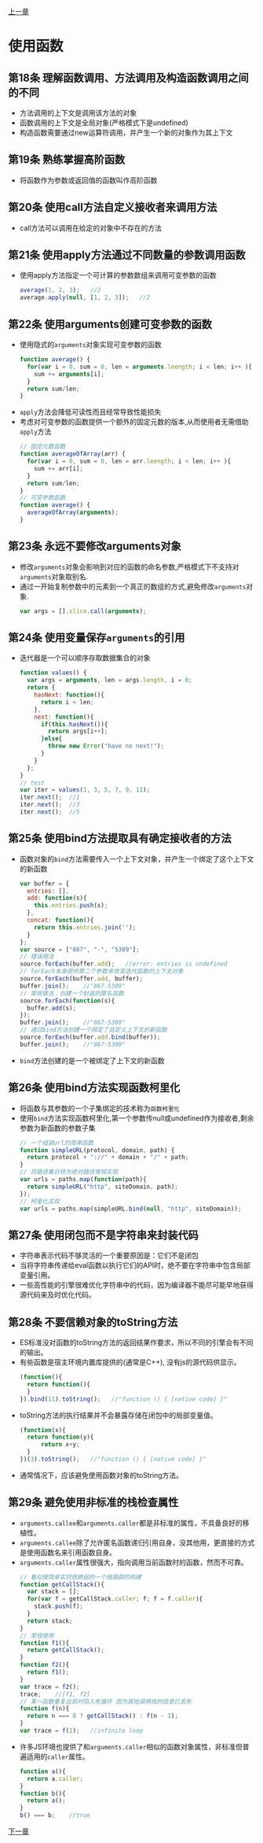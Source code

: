 [上一章](./第2章.md)

# 使用函数

## 第18条 理解函数调用、方法调用及构造函数调用之间的不同
- 方法调用的上下文是调用该方法的对象
- 函数调用的上下文是全局对象(严格模式下是undefined)
- 构造函数需要通过new运算符调用，并产生一个新的对象作为其上下文

## 第19条 熟练掌握高阶函数
-  将函数作为参数或返回值的函数叫作高阶函数

## 第20条 使用call方法自定义接收者来调用方法
- call方法可以调用在给定的对象中不存在的方法

## 第21条 使用apply方法通过不同数量的参数调用函数
- 使用apply方法指定一个可计算的参数数组来调用可变参数的函数
  ```js
  average(1, 2, 3);   //2
  average.apply(null, [1, 2, 3]);   //2
  ```

## 第22条 使用arguments创建可变参数的函数
- 使用隐式的`arguments`对象实现可变参数的函数
  ```js
  function average() {
    for(var i = 0, sum = 0, len = arguments.leength; i < len; i++ ){
      sum += arguments[i];
    }
    return sum/len;
  }
  ```
- `apply`方法会降低可读性而且经常导致性能损失
- 考虑对可变参数的函数提供一个额外的固定元数的版本,从而使用者无需借助`apply`方法
  ```js
  // 固定元数函数
  function averageOfArray(arr) {
    for(var i = 0, sum = 0, len = arr.leength; i < len; i++ ){
      sum += arr[i];
    }
    return sum/len;
  }
  // 可变参数函数
  function average() {
    averageOfArray(arguments);
  }
  ```

## 第23条 永远不要修改arguments对象
- 修改`arguments`对象会影响到对应的函数的命名参数,严格模式下不支持对`arguments`对象取别名.
- 通过一开始复制参数中的元素到一个真正的数组的方式,避免修改`arguments`对象.
  ```js
  var args = [].slice.call(arguments);
  ```

## 第24条 使用变量保存`arguments`的引用
- 迭代器是一个可以顺序存取数据集合的对象
  ```js
  function values() {
    var args = arguments, len = args.length, i = 0;
    return {
      hasNext: function(){
        return i < len;
      },
      next: function(){
        if(this.hasNext()){
          return args[i++];
        }else{
          throw new Error("have no next!");
        }
      }
    };
  }
  // test
  var iter = values(1, 3, 5, 7, 9, 11);
  iter.next();  //1
  iter.next();  //3
  iter.next();  //5
  ```

## 第25条 使用bind方法提取具有确定接收者的方法
- 函数对象的`bind`方法需要传入一个上下文对象，并产生一个绑定了这个上下文的新函数
  ```js
  var buffer = {
    entries: [],
    add: function(s){
      this.entries.push(s);
    },
    concat: function(){
      return this.entries.join('');
    }
  };
  var source = ["867", "-", "5309"];
  // 错误用法
  source.forEach(buffer.add);   //error: entries is undefined
  // forEach本身提供第二个参数来改变迭代函数的上下文对象
  source.forEach(buffer.add, buffer);
  buffer.join();    //"867-5309"
  // 常规做法：创建一个封装的匿名函数
  source.forEach(function(s){
    buffer.add(s);
  });
  buffer.join();    //"867-5309"
  // 通过bind方法创建一个绑定了自定义上下文的新函数
  source.forEach(buffer.add.bind(buffer));
  buffer.join();    //"867-5309"
  ```
- `bind`方法创建的是一个被绑定了上下文的新函数

## 第26条 使用bind方法实现函数柯里化
- 将函数与其参数的一个子集绑定的技术称为`函数柯里化`
- 使用`bind`方法实现函数柯里化,第一个参数传null或undefined作为接收者,剩余参数为新函数的参数子集
  ```js
  // 一个组装url的简单函数
  function simpleURL(protocol, domain, path) {
    return protocol + "://" + domain + "/" + path;
  }
  // 将路径集合转为绝对路径常规实现
  var urls = paths.map(function(path){
    return simpleURL("http", siteDomain, path);
  });
  // 柯里化实现
  var urls = paths.map(simpleURL.bind(null, "http", siteDomain));
  ```

## 第27条 使用闭包而不是字符串来封装代码
- 字符串表示代码不够灵活的一个重要原因是：它们不是闭包
- 当将字符串传递给eval函数以执行它们的API时，绝不要在字符串中包含局部变量引用。
- 一些高性能的引擎很难优化字符串中的代码，因为编译器不能尽可能早地获得源代码来及时优化代码。

## 第28条 不要信赖对象的toString方法
- ES标准没对函数的toString方法的返回结果作要求，所以不同的引擎会有不同的输出。
- 有些函数是宿主环境内置库提供的(通常是C++), 没有js的源代码供显示。
  ```js
  (function(){
    return function(){
    }
  }).bind(11).toString();   //"function () { [native code] }"
  ```
- toString方法的执行结果并不会暴露存储在闭包中的局部变量值。
  ```js
  (function(x){
    return function(y){
  		return x+y;
  	}
  })(3).toString();   //"function () { [native code] }"
  ```
- 通常情况下，应该避免使用函数对象的toString方法。

## 第29条 避免使用非标准的栈检查属性
- `arguments.callee`和`arguments.caller`都是非标准的属性，不具备良好的移植性。
- `arguments.callee`除了允许匿名函数递归引用自身，没其他用，更直接的方式是使用函数名来引用函数自身。
- `arguments.caller`属性很强大，指向调用当前函数时的函数，然而不可靠。
  ```js
  // 看似很简单实则很脆弱的一个栈跟踪的构建
  function getCallStack(){
    var stack = [];
    for(var f = getCallStack.caller; f; f = f.caller){
      stack.push(f);
    }
    return stack;
  }
  // 常规使用
  function f1(){
    return getCallStack();
  }
  function f2(){
    return f1();
  }
  var trace = f2();
  trace;    //[f1, f2]
  // 某一函数重复出现时陷入死循环 因为其他调用栈的信息已丢失
  function f(n){
    return n === 0 ? getCallStack() : f(n - 1);
  }
  var trace = f(1);   //infinite loop
  ```
- 许多JS环境也提供了和`arguments.caller`相似的函数对象属性，非标准但普遍适用的`caller`属性。
  ```js
  function a(){
    return a.caller;
  }
  function b(){
    return a();
  }
  b() === b;    //true
  ```

[下一章](./第4章.md)
